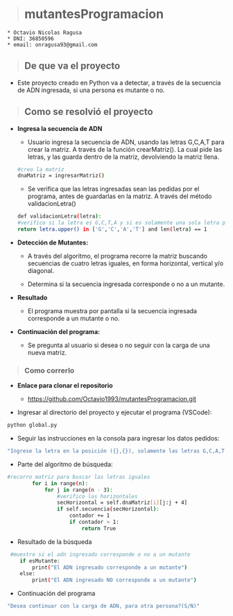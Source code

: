 
> # mutantesProgramacion

    * Octavio Nicolas Ragusa
    * DNI: 36850596
    * email: onragusa93@gmail.com

> ## De que va el proyecto

* Este proyecto creado en Python va a detectar, a través de la secuencia de ADN ingresada, si una persona es mutante o no.

> ## Como se resolvió el proyecto

* **Ingresa la secuencia de ADN**
    
    * Usuario ingresa la secuencia de ADN, usando las letras G,C,A,T para crear la matriz. A través de la función crearMatriz(). La cual pide las letras, y las guarda dentro de la matriz, devolviendo la matriz llena.

    ```bash
    #creo la matriz
    dnaMatriz = ingresarMatriz()
    ```

    * Se verifica que las letras ingresadas sean las pedidas por el programa, antes de guardarlas en la matriz. A través del método validacionLetra()

    ```bash
    def validacionLetra(letra):
    #verifico si la letra es G,C,T,A y si es solamente una sola letra por cada ingreso
    return letra.upper() in ['G','C','A','T'] and len(letra) == 1
    ```

* **Detección de Mutantes:**

    * A través del algoritmo, el programa recorre la matriz buscando secuencias de cuatro letras iguales, en forma horizontal, vertical y/o diagonal.

    * Determina si la secuencia ingresada corresponde o no a un mutante.

* **Resultado**

    * El programa muestra por pantalla si la secuencia ingresada corresponde a un mutante o no.

* **Continuación del programa:**

    * Se pregunta al usuario si desea o no seguir con la carga de una nueva matriz.

> ### Como correrlo

* **Enlace para clonar el repositorio**
    
    * https://github.com/Octavio1993/mutantesProgramacion.git

* Ingresar al directorio del proyecto y ejecutar el programa (VSCode):
``` bash
python global.py

```
* Seguir las instrucciones en la consola para ingresar los datos pedidos:
```bash
"Ingrese la letra en la posición ({},{}), solamente las letras G,C,A,T: "
```

* Parte del algoritmo de búsqueda:
```bash
#recorro matriz para buscar las letras iguales
        for i in range(n):
            for j in range(n - 3):
                #verifico las horizontales
                secHorizontal = self.dnaMatriz[i][j:j + 4]
                if self.secuencia(secHorizontal):
                    contador += 1
                    if contador > 1:
                        return True
```

* Resultado de la búsqueda

```bash
 #muestro si el adn ingresado corresponde o no a un mutante
    if esMutante:
        print("El ADN ingresado corresponde a un mutante")
    else:
        print("El ADN ingresado NO corresponde a un mutante")
```

* Continuación del programa

```bash
"Desea continuar con la carga de ADN, para otra persona?(S/N)"
```